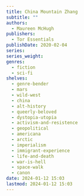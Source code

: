 ```yaml
---
title: China Mountain Zhang
subtitle: ""
authors:
  - Maureen McHugh
publishers:
  - Tor Essentials
publishDate: 2020-02-04
series: 
series_weight: 
genres:
  - fiction
  - sci-fi
shelves:
  - genre-bender
  - mars
  - wild-west
  - china
  - alt-history
  - queerly-beloved
  - dystopia-utopia
  - activism-and-resistence
  - geopolitical
  - americana
  - arctic
  - imperialism
  - immigrant-experience
  - life-and-death
  - war-is-hell
  - space-walk
  - canon
date: 2024-01-12 15:03
lastmod: 2024-01-12 15:03
---
```


